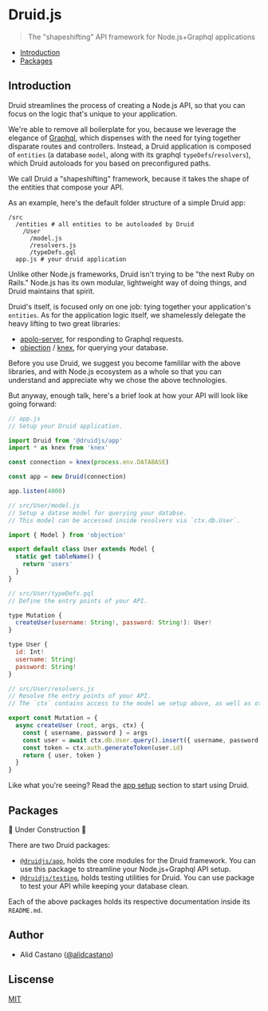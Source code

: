 # Druid.js

> The "shapeshifting" API framework for Node.js+Graphql applications

- [Introduction](#introduction)
- [Packages](#packages)

## Introduction 

Druid streamlines the process of creating a Node.js API, so that you can focus on the logic that's unique to your application.

We're able to remove all boilerplate for you, because we leverage the elegance of [Graphql](https://graphql.org/), which dispenses with the need for tying together disparate routes and controllers. Instead, a Druid application is composed of `entities` (a database `model`, along with its graphql `typeDefs`/`resolvers`), which Druid autoloads for you based on preconfigured paths. 

We call Druid a "shapeshifting" framework, because it takes the shape of the entities that compose your API.

As an example, here's the default folder structure of a simple Druid app:

```
/src
  /entities # all entities to be autoloaded by Druid 
    /User
      /model.js
      /resolvers.js
      /typeDefs.gql
  app.js # your druid application
```

Unlike other Node.js frameworks, Druid isn't trying to be "the next Ruby on Rails." Node.js has its own modular, lightweight way of doing things, and Druid maintains that spirit.

Druid's itself, is focused only on one job: tying together your application's `entities`. As for the application logic itself, we shamelessly delegate the heavy lifting to two great libraries:

 - [apolo-server](https://github.com/apollographql/apollo-server), for responding to Graphql requests.
 - [objection](https://github.com/Vincit/objection.js/) / [knex](http://knexjs.org), for querying your database.

Before you use Druid, we suggest you become famililar with the above libraries, and with Node.js ecosystem as a whole so that you can understand and appreciate why we chose the above technologies.

But anyway, enough talk, here's a brief look at how your API will look like going forward:

```js
// app.js
// Setup your Druid application.

import Druid from '@druidjs/app'
import * as knex from 'knex'

const connection = knex(process.env.DATABASE)

const app = new Druid(connection)

app.listen(4000)

// src/User/model.js
// Setup a datase model for querying your databse.
// This model can be accessed inside resolvers via `ctx.db.User`.

import { Model } from 'objection'

export default class User extends Model {
  static get tableName() {
    return 'users'
  }
}

// src/User/typeDefs.gql 
// Define the entry points of your API.

type Mutation {
  createUser(username: String!, password: String!): User!
}

type User {
  id: Int! 
  username: String! 
  password: String!
}

// src/User/resolvers.js
// Resolve the entry points of your API.
// The `ctx` contains access to the model we setup above, as well as other helpers we provide for you.

export const Mutation = {
  async createUser (root, args, ctx) {
    const { username, password } = args
    const user = await ctx.db.User.query().insert({ username, password })
    const token = ctx.auth.generateToken(user.id)
    return { user, token }
  }
}
```

Like what you're seeing? Read the [app setup](https://github.com/alidcastano/druid.js/tree/master/packages/druid-app#app-setup) section to start using Druid.

## Packages

🚧 Under Construction 🚧

There are two Druid packages: 

- [`@druidjs/app`](https://github.com/alidcastano/druid.js/tree/master/packages/druid-app), holds the core modules for the Druid framework. You can use this package to streamline your Node.js+Graphql API setup.
- [`@druidjs/testing`](https://github.com/alidcastano/druid.js/tree/master/packages/druid-testing), holds
testing utilities for Druid. You can use package to test your API while keeping your database clean.

Each of the above packages holds its respective documentation inside its `README.md`.

## Author

- Alid Castano ([@alidcastano](https://twitter.com/alidcastano))

## Liscense

[MIT](/LICENSE.md)